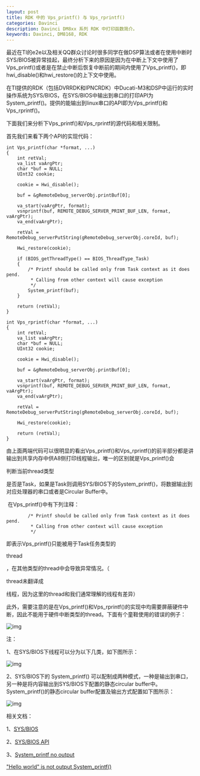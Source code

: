```yaml
---
layout: post
title: RDK 中的 Vps_printf() 与 Vps_rprintf()
categories: Davinci
description: Davinci DM8xx 系列 RDK 中打印函数简介。
keywords: Davinci, DM8168, RDK
---
```



最近在TI的e2e以及相关QQ群众讨论时很多同学在做DSP算法或者在使用中断时SYS/BIOS被异常挂起，最终分析下来的原因是因为在中断上下文中使用了Vps_printf()或者是在禁止中断后恢复中断前的期间内使用了Vps_printf()，即hwi_disable()和hwi_restore()的上下文中使用。

在TI提供的RDK（包括DVRRDK和IPNCRDK）中Ducati-M3和DSP中运行的实时操作系统为SYS/BIOS，在SYS/BIOS中输出到串口的打印API为System_printf()。提供的能输出到linux串口的API即为Vps_printf()和Vps_rprintf()。

下面我们来分析下Vps_printf()和Vps_rprintf的源代码和相关限制。

首先我们来看下两个API的实现代码：

```
int Vps_printf(char *format, ...)
{
    int retVal;
    va_list vaArgPtr;
    char *buf = NULL;
    UInt32 cookie;

    cookie = Hwi_disable();

    buf = &gRemoteDebug_serverObj.printBuf[0];

    va_start(vaArgPtr, format);
    vsnprintf(buf, REMOTE_DEBUG_SERVER_PRINT_BUF_LEN, format, vaArgPtr);
    va_end(vaArgPtr);

    retVal = RemoteDebug_serverPutString(gRemoteDebug_serverObj.coreId, buf);

    Hwi_restore(cookie);

    if (BIOS_getThreadType() == BIOS_ThreadType_Task)
    {
        /* Printf should be called only from Task context as it does pend.
         * Calling from other context will cause exception
         */
        System_printf(buf);
    }

    return (retVal);
}
```

```
int Vps_rprintf(char *format, ...)
{
    int retVal;
    va_list vaArgPtr;
    char *buf = NULL;
    UInt32 cookie;

    cookie = Hwi_disable();

    buf = &gRemoteDebug_serverObj.printBuf[0];

    va_start(vaArgPtr, format);
    vsnprintf(buf, REMOTE_DEBUG_SERVER_PRINT_BUF_LEN, format, vaArgPtr);
    va_end(vaArgPtr);

    retVal = RemoteDebug_serverPutString(gRemoteDebug_serverObj.coreId, buf);

    Hwi_restore(cookie);

    return (retVal);
}
```

​       由上面两端代码可以很明显的看出Vps_printf()和Vps_rprintf()的前半部分都是讲输出到共享内存中供A8侧打印线程输出，唯一的区别就是Vps_printf()会

判断当前thread类型

是否是Task，如果是Task则调用SYS/BIOS下的System_printf()，将数据输出到对应处理器的串口或者是Circular Buffer中。

​       在Vps_printf()中有下列注释：

```
        /* Printf should be called only from Task context as it does pend.
         * Calling from other context will cause exception
         */
```

即表示Vps_printf()只能被用于Task任务类型的

thread

，在其他类型的thread中会导致异常情况。（

thread未翻译成

线程，因为这里的thread和我们通常理解的线程有差异）

​      此外，需要注意的是在Vps_printf()和Vps_rprintf()的实现中均需要屏蔽硬件中断，因此不能用于硬件中断类型的thread。下面有个童鞋使用的错误的例子：

![img](http://img.blog.csdn.net/20131113231408453?watermark/2/text/aHR0cDovL2Jsb2cuY3Nkbi5uZXQvY3J1c2hvbm1l/font/5a6L5L2T/fontsize/400/fill/I0JBQkFCMA==/dissolve/70/gravity/SouthEast)

注：

1、在SYS/BIOS下线程可以分为以下几类，如下图所示：

![img](http://img.blog.csdn.net/20131113225549703?watermark/2/text/aHR0cDovL2Jsb2cuY3Nkbi5uZXQvY3J1c2hvbm1l/font/5a6L5L2T/fontsize/400/fill/I0JBQkFCMA==/dissolve/70/gravity/SouthEast)

2、SYS/BIOS下的 System_printf() 可以配制成两种模式，一种是输出到串口，另一种是将内容输出到SYS/BIOS下配置的静态circular buffer中。System_printf()的静态circular buffer配置及输出方式配置如下图所示：

![img](http://img.blog.csdn.net/20131113230508218?watermark/2/text/aHR0cDovL2Jsb2cuY3Nkbi5uZXQvY3J1c2hvbm1l/font/5a6L5L2T/fontsize/400/fill/I0JBQkFCMA==/dissolve/70/gravity/SouthEast)

相关文档：

1、[SYS/BIOS ](http://processors.wiki.ti.com/index.php?title=Category:SYSBIOS)

2、[SYS/BIOS API](http://software-dl.ti.com/dsps/dsps_public_sw/sdo_sb/targetcontent/sysbios/6_21_01_16/exports/docs/docs/cdoc/ti/sysbios/BIOS.html#.Thread.Type)

3、[System_printf no output](http://e2e.ti.com/support/development_tools/code_composer_studio/f/81/t/43747)

["Hello world" is not output System_printf()](http://e2e.ti.com/support/embedded/bios/f/355/t/224754.aspx)
